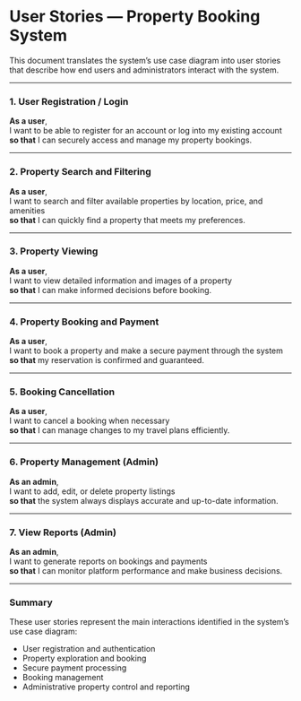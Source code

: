 # User Stories — Property Booking System

This document translates the system’s use case diagram into user stories that describe how end users and administrators interact with the system.

---

### **1. User Registration / Login**
**As a user**,  
I want to be able to register for an account or log into my existing account  
**so that** I can securely access and manage my property bookings.

---

### **2. Property Search and Filtering**
**As a user**,  
I want to search and filter available properties by location, price, and amenities  
**so that** I can quickly find a property that meets my preferences.

---

### **3. Property Viewing**
**As a user**,  
I want to view detailed information and images of a property  
**so that** I can make informed decisions before booking.

---

### **4. Property Booking and Payment**
**As a user**,  
I want to book a property and make a secure payment through the system  
**so that** my reservation is confirmed and guaranteed.

---

### **5. Booking Cancellation**
**As a user**,  
I want to cancel a booking when necessary  
**so that** I can manage changes to my travel plans efficiently.

---

### **6. Property Management (Admin)**
**As an admin**,  
I want to add, edit, or delete property listings  
**so that** the system always displays accurate and up-to-date information.

---

### **7. View Reports (Admin)**
**As an admin**,  
I want to generate reports on bookings and payments  
**so that** I can monitor platform performance and make business decisions.

---

### **Summary**
These user stories represent the main interactions identified in the system’s use case diagram:
- User registration and authentication  
- Property exploration and booking  
- Secure payment processing  
- Booking management  
- Administrative property control and reporting  
